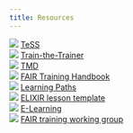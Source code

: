 ```yaml
---
title: Resources
---
```

<div class="row mb-5 py-5">
    <div class="col-3 text-center mb-5">
        <img src="assets/img/icons/resource_icon.svg" class="resource-icon mb-3">
        <a class="btn btn-resource d-block py-3 rounded-pill" href="tess">
            TeSS
        </a> 
    </div>
    <div class="col-3 text-center mb-5">
        <img src="assets/img/icons/resource_icon.svg" class="resource-icon mb-3">
        <a class="btn btn-resource d-block py-3 rounded-pill" href="train-the-trainer">
            Train-the-Trainer
        </a> 
    </div>
    <div class="col-3 text-center mb-5">
        <img src="assets/img/icons/resource_icon.svg" class="resource-icon mb-3">
        <a class="btn btn-resource d-block py-3 rounded-pill" href="tmd">
            TMD
        </a> 
    </div>
    <div class="col-3 text-center mb-5">
        <img src="assets/img/icons/resource_icon.svg" class="resource-icon mb-3">
        <a class="btn btn-resource d-block py-3 rounded-pill" href="fair-training-handbook">
            FAIR Training Handbook
        </a> 
    </div>
    <div class="col-3 text-center mb-5">
        <img src="assets/img/icons/resource_icon.svg" class="resource-icon mb-3">
        <a class="btn btn-resource d-block py-3 rounded-pill" href="learning-paths">
            Learning Paths
        </a> 
    </div>
    <div class="col-3 text-center mb-5">
        <img src="assets/img/icons/resource_icon.svg" class="resource-icon mb-3">
        <a class="btn btn-resource d-block py-3 rounded-pill" href="elixir-lesson-template">
            ELIXIR lesson template
        </a> 
    </div>
    <div class="col-3 text-center mb-5">
        <img src="assets/img/icons/resource_icon.svg" class="resource-icon mb-3">
        <a class="btn btn-resource d-block py-3 rounded-pill" href="elearning">
            E-Learning
        </a> 
    </div>
    <div class="col-3 text-center mb-5">
        <img src="assets/img/icons/resource_icon.svg" class="resource-icon mb-3">
        <a class="btn btn-resource d-block py-3 rounded-pill" href="fair-training-working-group">
            FAIR training working group
        </a> 
    </div>
</div>



